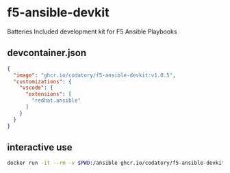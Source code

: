 # f5-ansible-devkit
Batteries Included development kit for F5 Ansible Playbooks

## devcontainer.json

```json
{
  "image": "ghcr.io/codatory/f5-ansible-devkit:v1.0.5",
  "customizations": {
    "vscode": {
      "extensions": [
        "redhat.ansible"
      ]
    }
  }
}
```

## interactive use

```bash
docker run -it --rm -v $PWD:/ansible ghcr.io/codatory/f5-ansible-devkit:v1.0.5
```
